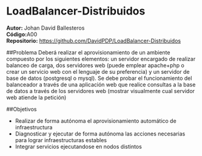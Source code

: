 # LoadBalancer-Distribuidos
<b>Autor:</b> Johan David Ballesteros <br>
<b>Código:</b>A00 <br>
<b>Repositorio:</b> https://github.com/DavidPDP/LoadBalancer-Distribuidos

##Problema
Deberá realizar el aprovisionamiento de un ambiente compuesto por los siguientes elementos: un servidor encargado de realizar balanceo de carga, dos servidores web (puede emplear apache+php o crear un servicio web con el lenguaje de su preferencia) y un servidor de base de datos (postgresql o mysql). Se debe probar el funcionamiento del balanceador a través de una aplicación web que realice consultas a la base de datos a través de los servidores web (mostrar visualmente cual servidor web atiende la petición)

##Objetivos 
* Realizar de forma autónoma el aprovisionamiento automático de infraestructura
* Diagnosticar y ejecutar de forma autónoma las acciones necesarias para lograr infraestructuras estables
* Integrar servicios ejecutandose en nodos distintos


